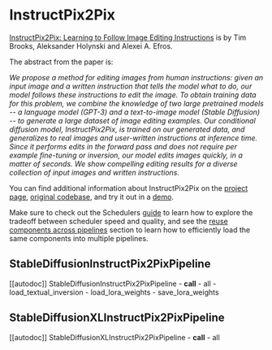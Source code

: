 <!--Copyright 2024 The HuggingFace Team. All rights reserved.

Licensed under the Apache License, Version 2.0 (the "License"); you may not use this file except in compliance with
the License. You may obtain a copy of the License at

http://www.apache.org/licenses/LICENSE-2.0

Unless required by applicable law or agreed to in writing, software distributed under the License is distributed on
an "AS IS" BASIS, WITHOUT WARRANTIES OR CONDITIONS OF ANY KIND, either express or implied. See the License for the
specific language governing permissions and limitations under the License.
-->

# InstructPix2Pix

[InstructPix2Pix: Learning to Follow Image Editing Instructions](https://huggingface.co/papers/2211.09800) is by Tim Brooks, Aleksander Holynski and Alexei A. Efros.

The abstract from the paper is:

*We propose a method for editing images from human instructions: given an input image and a written instruction that tells the model what to do, our model follows these instructions to edit the image. To obtain training data for this problem, we combine the knowledge of two large pretrained models -- a language model (GPT-3) and a text-to-image model (Stable Diffusion) -- to generate a large dataset of image editing examples. Our conditional diffusion model, InstructPix2Pix, is trained on our generated data, and generalizes to real images and user-written instructions at inference time. Since it performs edits in the forward pass and does not require per example fine-tuning or inversion, our model edits images quickly, in a matter of seconds. We show compelling editing results for a diverse collection of input images and written instructions.*

You can find additional information about InstructPix2Pix on the [project page](https://www.timothybrooks.com/instruct-pix2pix), [original codebase](https://github.com/timothybrooks/instruct-pix2pix), and try it out in a [demo](https://huggingface.co/spaces/timbrooks/instruct-pix2pix).

<Tip>

Make sure to check out the Schedulers [guide](../../using-diffusers/schedulers.md) to learn how to explore the tradeoff between scheduler speed and quality, and see the [reuse components across pipelines](../../using-diffusers/loading#reuse-components-across-pipelines.md) section to learn how to efficiently load the same components into multiple pipelines.

</Tip>

## StableDiffusionInstructPix2PixPipeline
[[autodoc]] StableDiffusionInstructPix2PixPipeline
	- __call__
	- all
	- load_textual_inversion
	- load_lora_weights
	- save_lora_weights

## StableDiffusionXLInstructPix2PixPipeline
[[autodoc]] StableDiffusionXLInstructPix2PixPipeline
	- __call__
	- all
